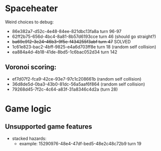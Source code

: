 # Spaceheater
Weird choices to debug:
- 86e382a7-d52c-4e48-84ee-821dbc13fa8a turn 96-97
- 62ff2b75-656d-4bc4-8a81-8b57d6193cce turn 46 (should go straight?)
- ~~ba69c912-3e24-46b3-9f5e-f434255f3abf turn 47~~ SOLVED
- 1c61e823-bac2-4bff-9825-e4a6d703ff8e turn 18 (random self collision)
- ea884a4d-4b18-41de-8bd5-1c6bac052d34 turn 142

## Voronoi scoring:
- ef7d07f2-fca9-42ce-93e7-97c1c208661b (random self collision)
- 36d8de5d-0ba3-43b0-81dc-56a5aaf6f864 (random self collision)
- 79268d45-7f2c-4c64-a83f-31a8346c4d2a (turn 28)

# Game logic
## Unsupported game features
- stacked hazards:
  - example: 15290976-48e4-47df-bed5-48e2c48c72b9 turn 19